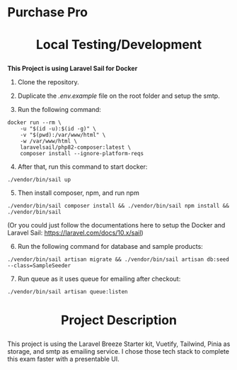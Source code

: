 # Purchase Pro

# <p align="center">Local Testing/Development</p>

**This Project is using Laravel Sail for Docker**

1. Clone the repository.
2. Duplicate the  *.env.example* file on the root folder and setup the smtp.

3. Run the following command: 

```
docker run --rm \
    -u "$(id -u):$(id -g)" \
    -v "$(pwd):/var/www/html" \
    -w /var/www/html \
    laravelsail/php82-composer:latest \
    composer install --ignore-platform-reqs 
```

4. After that, run this command to start docker: 

```
./vendor/bin/sail up
```

5. Then install composer, npm, and run npm

```
./vendor/bin/sail composer install && ./vendor/bin/sail npm install && ./vendor/bin/sail 
```
(Or you could just follow the documentations here to setup the Docker and Laravel Sail: https://laravel.com/docs/10.x/sail)

6. Run the following command for database and sample products:
 ```
./vendor/bin/sail artisan migrate && ./vendor/bin/sail artisan db:seed --class=SampleSeeder
```
7. Run queue as it uses queue for emailing after checkout:
 ```
./vendor/bin/sail artisan queue:listen
```


# <p align="center">Project Description</p>
  
This project is using the Laravel Breeze Starter kit, Vuetify, Tailwind, Pinia as storage, and smtp as emailing service. I chose those tech stack to complete this exam faster with a presentable UI.
